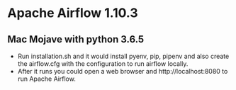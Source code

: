 # Apache Airflow 1.10.3
## Mac Mojave with python 3.6.5
* Run installation.sh and it would install pyenv, pip, pipenv and also create the airflow.cfg with the configuration to run airflow locally.
* After it runs you could open a web browser and http://localhost:8080 to run Apache Airflow.
